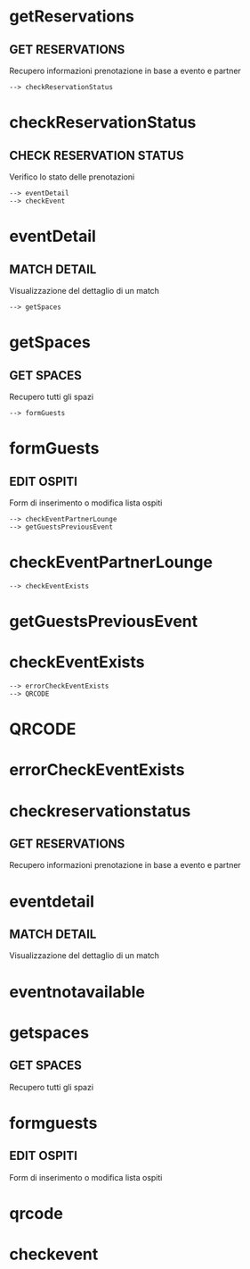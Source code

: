 # getReservations
## GET RESERVATIONS
Recupero informazioni prenotazione in base a evento e partner

```edges
--> checkReservationStatus
```

# checkReservationStatus
## CHECK RESERVATION STATUS
Verifico lo stato delle prenotazioni

```edges
--> eventDetail
--> checkEvent
```

# eventDetail
## MATCH DETAIL
Visualizzazione del dettaglio di un match

```edges
--> getSpaces
```

# getSpaces
## GET SPACES
Recupero tutti gli spazi

```edges
--> formGuests
```

# formGuests
## EDIT OSPITI
Form di inserimento o modifica lista ospiti

```edges
--> checkEventPartnerLounge
--> getGuestsPreviousEvent
```

# checkEventPartnerLounge
```edges
--> checkEventExists
```

# getGuestsPreviousEvent



# checkEventExists
```edges
--> errorCheckEventExists
--> QRCODE
```

# QRCODE



# errorCheckEventExists



# checkreservationstatus
## GET RESERVATIONS
Recupero informazioni prenotazione in base a evento e partner

<FlowerNode id="getreservations" />

# eventdetail
## MATCH DETAIL
Visualizzazione del dettaglio di un match

# eventnotavailable



# getspaces
## GET SPACES
Recupero tutti gli spazi

# formguests
## EDIT OSPITI
Form di inserimento o modifica lista ospiti

# qrcode



# checkevent



